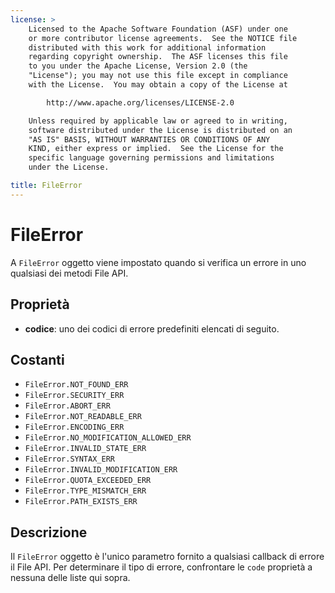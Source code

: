```yaml
---
license: >
    Licensed to the Apache Software Foundation (ASF) under one
    or more contributor license agreements.  See the NOTICE file
    distributed with this work for additional information
    regarding copyright ownership.  The ASF licenses this file
    to you under the Apache License, Version 2.0 (the
    "License"); you may not use this file except in compliance
    with the License.  You may obtain a copy of the License at

        http://www.apache.org/licenses/LICENSE-2.0

    Unless required by applicable law or agreed to in writing,
    software distributed under the License is distributed on an
    "AS IS" BASIS, WITHOUT WARRANTIES OR CONDITIONS OF ANY
    KIND, either express or implied.  See the License for the
    specific language governing permissions and limitations
    under the License.

title: FileError
---
```


# FileError

A `FileError` oggetto viene impostato quando si verifica un errore in uno qualsiasi dei metodi File API.

## Proprietà

*   **codice**: uno dei codici di errore predefiniti elencati di seguito.

## Costanti

*   `FileError.NOT_FOUND_ERR`
*   `FileError.SECURITY_ERR`
*   `FileError.ABORT_ERR`
*   `FileError.NOT_READABLE_ERR`
*   `FileError.ENCODING_ERR`
*   `FileError.NO_MODIFICATION_ALLOWED_ERR`
*   `FileError.INVALID_STATE_ERR`
*   `FileError.SYNTAX_ERR`
*   `FileError.INVALID_MODIFICATION_ERR`
*   `FileError.QUOTA_EXCEEDED_ERR`
*   `FileError.TYPE_MISMATCH_ERR`
*   `FileError.PATH_EXISTS_ERR`

## Descrizione

Il `FileError` oggetto è l'unico parametro fornito a qualsiasi callback di errore il File API. Per determinare il tipo di errore, confrontare le `code` proprietà a nessuna delle liste qui sopra.